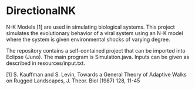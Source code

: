 # DirectionalNK

N-K Models [1] are used in simulating biological systems. This project simulates the evolutionary behavior of a viral system using an N-K model where the system is given environmental shocks of varying degree.

The repository contains a self-contained project that can be imported into Eclipse (Juno). The main program is Simulation.java. Inputs can be given as described in resources/input.txt.

[1] S. Kauffman and S. Levin, Towards a General Theory of Adaptive Walks on Rugged Landscapes, J. Theor. Biol (1987) 128, 11-45
